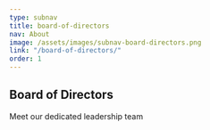 ```yaml
---
type: subnav
title: board-of-directors
nav: About
image: /assets/images/subnav-board-directors.png
link: "/board-of-directors/"
order: 1
---
```


## Board of Directors

Meet our dedicated leadership team